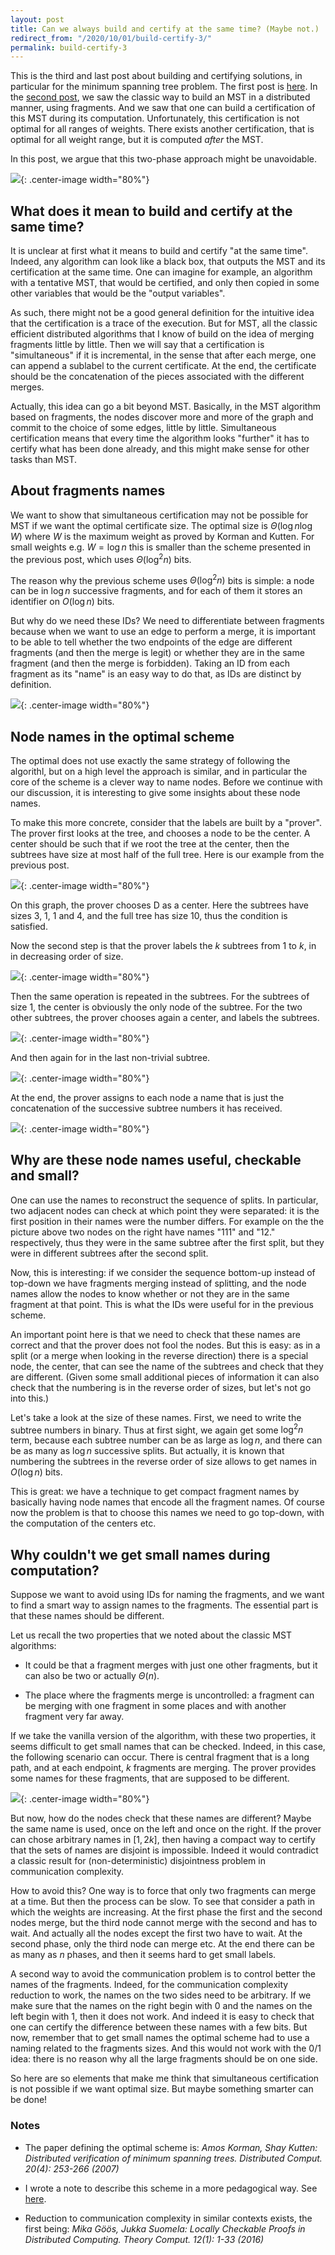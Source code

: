 ```yaml
---
layout: post
title: Can we always build and certify at the same time? (Maybe not.)
redirect_from: "/2020/10/01/build-certify-3/"
permalink: build-certify-3
---   
```


This is the third and last post about building and certifying solutions, 
in particular for the minimum spanning tree problem. The first post is 
[here](./build-certify-1.html).
In the [second post](./build-certify-1.html), 
we saw the classic way to build an MST in a distributed manner, using 
fragments. And we saw that one can build a certification of this MST 
during its computation. 
Unfortunately, this certification is not optimal for all ranges of weights.
There exists another certification, that is optimal for all weight range,
but it is computed *after* the MST.

In this post, we argue that this two-phase approach might be unavoidable.

![](assets/build-certify-3.png){: .center-image width="80%"} 

## What does it mean to build and certify at the same time?

It is unclear at first what it means to build and certify "at the same 
time". Indeed, any algorithm can look like a black box, that outputs the
MST and its certification at the same time. One can imagine for example, 
an algorithm with a tentative MST, that would be certified, and only 
then copied in some other variables that would be the "output variables".

As such, there might not be a good general definition for the intuitive 
idea that the certification is a trace of the execution. But for MST, 
all the classic efficient distributed algorithms that I know of build on
the idea of merging fragments little by little. Then we will say that 
a certification is "simultaneous" if it is incremental, in the sense that
after each merge, one can append a sublabel to the current certificate. 
At the end, the certificate should be the concatenation of the pieces 
associated with the different merges. 

Actually, this idea can go a bit beyond MST. Basically, in the MST 
algorithm based on fragments, the nodes discover more and more of the 
graph and commit to the choice of some edges, little by little. 
Simultaneous certification means that every time the algorithm looks 
"further" it has to certify what has been done already, and this might 
make sense for other tasks than MST. 

## About fragments names

We want to show that simultaneous certification may not be possible for
MST if we want the optimal certificate size. The optimal size is 
$\Theta(\log n \log W)$ where $W$ is the maximum weight as proved by 
Korman and Kutten. For small weights e.g. $W=\log n$ this is smaller 
than the scheme 
presented in the previous post, which uses $\Theta(\log^2 n)$ bits.

The reason why the previous scheme uses $\Theta(\log^2 n)$ bits is 
simple: a node can be in $\log n$ successive fragments, and for each of 
them it stores an identifier on $O(\log n)$ bits. 

But why do we need these IDs? 
We need to differentiate between fragments because
when we 
want to use an edge to perform a merge, it is important to be able to 
tell whether the two endpoints of the edge are different fragments (and
then the merge is legit) or whether they are in the same fragment (and 
then the merge is forbidden). 
Taking an ID from each fragment as its "name" is an easy way to do that, as IDs 
are distinct by definition. 

![](assets/good-bad-merges.png){: .center-image width="80%"} 

## Node names in the optimal scheme

The optimal does not use exactly the same strategy of following the algorithl, 
but on a high level the approach is similar, and in particular the core of the 
scheme is a clever way to name nodes. Before we continue with our discussion, 
it is interesting to give some insights about these node names.

To make this more concrete, consider that the labels are built by a "prover".
The prover first looks at the tree, and chooses a node to be the center. 
A center should be such that if 
we root the tree at the center, then the subtrees have size at most half of the 
full tree. Here is our example from the previous post.

![](assets/fragments-names-0.png){: .center-image width="80%"} 

On this graph, the prover chooses D as a center. 
Here the subtrees have sizes 3, 1, 1 and 4, and the full tree has size 10, thus
the condition is satisfied. 

Now the second step is that the prover labels the $k$ subtrees from 1 to $k$, in
in decreasing order of size.

![](assets/fragments-names-1.png){: .center-image width="80%"} 

Then the same operation is repeated in the subtrees. For the subtrees of size 1, 
the center is obviously the only node of the subtree. For the two other subtrees, 
the prover chooses again a center, and labels the subtrees.

![](assets/fragments-names-2.png){: .center-image width="80%"} 
 
And then again for in the last non-trivial subtree.

![](assets/fragments-names-3.png){: .center-image width="80%"} 

At the end, the prover assigns to each node a name that is just the 
concatenation of the successive subtree numbers it has received.

![](assets/fragments-names-4.png){: .center-image width="80%"} 


## Why are these node names useful, checkable and small?

One can use the names to reconstruct the sequence of splits. In particular, two
adjacent nodes can check at which point they were separated: it is the first 
position in their names were the number differs. For example on the the picture 
above two nodes on the right have names "111" and "12." respectively, thus they 
were in the same subtree after the first split, but they were in different 
subtrees after the second split. 

Now, this is interesting: if we consider the sequence bottom-up instead of 
top-down we have fragments merging instead of splitting, and the node names allow
the nodes to know whether or not they are in the same fragment at that point. 
This is what the IDs were useful for in the previous scheme. 

An important point here is that we need to check that these names are correct
and that the prover does not fool the nodes. But this is easy: as in a split (or
a merge when looking in the reverse direction) there is a special node, the 
center, that can see the name of the subtrees and check that they are different. 
(Given some small additional pieces of information it can also check that the 
numbering is in the reverse order of sizes, but let's not go into this.)

Let's take a look at the size of these names. First, we need to write the 
subtree numbers in binary. Thus at first sight, we again get 
some $\log^2n$ term, because each subtree number can be as large as $\log n$, 
and there can be as many as $\log n$ successive splits. But actually, it is 
known that numbering the subtrees in the reverse order of size allows to get 
names in $O(\log n)$ bits. 

This is great: we have a technique to get compact fragment names by basically 
having node names that encode all the fragment names. Of course now the problem 
is that to choose this names we need to go top-down, with the computation of the
 centers etc. 
 
## Why couldn't we get small names during computation? 

Suppose we want to avoid using IDs for naming the fragments, and we want to find
a smart way to assign names to the fragments. The essential part is that these 
names should be different. 

Let us recall the two properties that we noted about the classic MST algorithms:

* It could be that a fragment merges with just one other fragments, but it can 
also be two or actually $\Theta(n)$.

* The place where the fragments merge is uncontrolled: a fragment 
can be merging with one fragment in some places and with another 
fragment very far away. 

If we take the vanilla version of the algorithm, with these two properties, 
it seems difficult to get small names that can be checked. Indeed, in this case,
the following scenario can occur. There is central fragment that is a long path,
and at each endpoint, $k$ fragments are merging. The prover provides some names 
for these fragments, that are supposed to be different. 

![](assets/MST-communication.png){: .center-image width="80%"} 

But now, how do the nodes check that these names are different? Maybe the same 
name is used, once on the left and once on the right. If the prover can chose 
arbitrary names in $[1,2k]$, then having a compact way to certify that the sets 
of names are disjoint is impossible. Indeed it would contradict a classic 
result for (non-deterministic) disjointness problem in communication complexity.

How to avoid this? One way is to force that only two fragments can merge at a 
time. But then the process can be slow. To see that consider a path in 
which the weights are increasing. At the first phase the first and the second 
nodes merge, but the third node cannot merge with the second and has to wait. 
And actually all the nodes except the first two have to wait. At the second phase,
only the third node can merge etc. At the end there can be as many as $n$ phases,
and then it seems hard to get small labels. 

A second way to avoid the communication problem is to control better the names 
of the fragments. Indeed, for the communication complexity reduction to work, 
the names on the two sides need to be arbitrary. If we make sure that the names 
on the right begin with 0 and the names on the left begin with 1, then it does 
not work. And indeed it is easy to check that one can certify the difference 
between these names with a few bits. But now, remember that to get small names
the optimal scheme had to use a naming related to the fragments sizes. And this 
would not work with the 0/1 idea: there is no reason why all the large fragments
should be on one side. 

So here are so elements that make me think that simultaneous certification is 
not possible if we want optimal size. But maybe something smarter can be done!

### Notes 

* The paper defining the optimal scheme is: *Amos Korman, Shay Kutten:
Distributed verification of minimum spanning trees. Distributed Comput. 20(4): 253-266 (2007)*

* I wrote a note to describe this scheme in a more pedagogical way. See 
[here](https://arxiv.org/abs/1909.07251).

* Reduction to communication complexity in similar contexts exists, the first 
being: *Mika Göös, Jukka Suomela: Locally Checkable Proofs in Distributed 
Computing. Theory Comput. 12(1): 1-33 (2016)*








